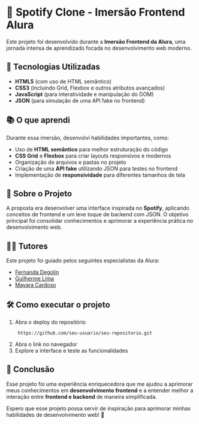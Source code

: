 # 🎵 Spotify Clone - Imersão Frontend Alura

Este projeto foi desenvolvido durante a **Imersão Frontend da Alura**, uma jornada intensa de aprendizado focada no desenvolvimento web moderno.

## 🚀 Tecnologias Utilizadas
- **HTML5** (com uso de HTML semântico)
- **CSS3** (incluindo Grid, Flexbox e outros atributos avançados)
- **JavaScript** (para interatividade e manipulação do DOM)
- **JSON** (para simulação de uma API fake no frontend)

## 📚 O que aprendi
Durante essa imersão, desenvolvi habilidades importantes, como:
- Uso de **HTML semântico** para melhor estruturação do código
- **CSS Grid** e **Flexbox** para criar layouts responsivos e modernos
- Organização de arquivos e pastas no projeto
- Criação de uma **API fake** utilizando JSON para testes no frontend
- Implementação de **responsividade** para diferentes tamanhos de tela

## 🎨 Sobre o Projeto
A proposta era desenvolver uma interface inspirada no **Spotify**, aplicando conceitos de frontend e um leve toque de backend com JSON. O objetivo principal foi consolidar conhecimentos e aprimorar a experiência prática no desenvolvimento web.

## 👨‍🏫 Tutores
Este projeto foi guiado pelos seguintes especialistas da Alura:
- [Fernanda Degolin](https://www.linkedin.com/in/fernandadegolin/)
- [Guilherme Lima](https://www.linkedin.com/in/guilherme-lima-developer/)
- [Mayara Cardoso](https://www.linkedin.com/in/mayara-cardoso-556a45162/)

## 🛠 Como executar o projeto
1. Abra o deploy do repositório
   ```link
    https://github.com/seu-usuario/seu-repositorio.git
   ```
2. Abra o link no navegador
3. Explore a interface e teste as funcionalidades

## 📌 Conclusão
Esse projeto foi uma experiência enriquecedora que me ajudou a aprimorar meus conhecimentos em **desenvolvimento frontend** e a entender melhor a interação entre **frontend e backend** de maneira simplificada.

Espero que esse projeto possa servir de inspiração para aprimorar minhas habilidades de desenvolvimento web! 🚀


